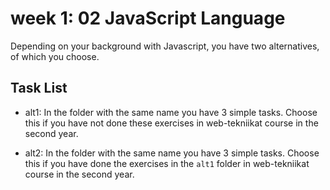 # week 1: 02 JavaScript Language

Depending on your background with Javascript, you have two alternatives, of which you choose.

## Task List

- alt1: In the folder with the same name you have 3 simple tasks. Choose this  if you have not done these exercises in web-tekniikat course in the second year.

- alt2:  In the folder with the same name you have 3 simple tasks. Choose this  if you have done the exercises in the `alt1` folder in web-tekniikat course in the second year.
